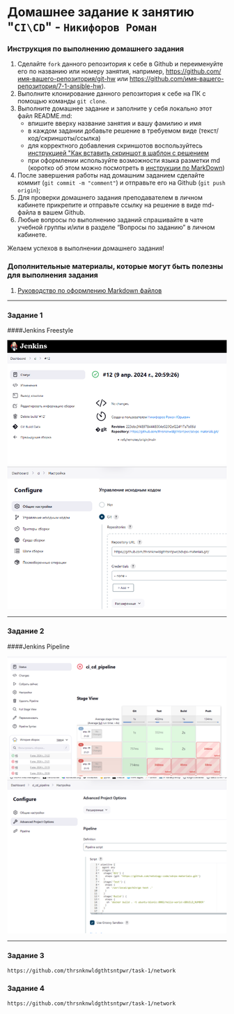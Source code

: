 # Домашнее задание к занятию "`CI\CD`" - `Никифоров Роман`


### Инструкция по выполнению домашнего задания

   1. Сделайте `fork` данного репозитория к себе в Github и переименуйте его по названию или номеру занятия, например, https://github.com/имя-вашего-репозитория/git-hw или  https://github.com/имя-вашего-репозитория/7-1-ansible-hw).
   2. Выполните клонирование данного репозитория к себе на ПК с помощью команды `git clone`.
   3. Выполните домашнее задание и заполните у себя локально этот файл README.md:
      - впишите вверху название занятия и вашу фамилию и имя
      - в каждом задании добавьте решение в требуемом виде (текст/код/скриншоты/ссылка)
      - для корректного добавления скриншотов воспользуйтесь [инструкцией "Как вставить скриншот в шаблон с решением](https://github.com/netology-code/sys-pattern-homework/blob/main/screen-instruction.md)
      - при оформлении используйте возможности языка разметки md (коротко об этом можно посмотреть в [инструкции  по MarkDown](https://github.com/netology-code/sys-pattern-homework/blob/main/md-instruction.md))
   4. После завершения работы над домашним заданием сделайте коммит (`git commit -m "comment"`) и отправьте его на Github (`git push origin`);
   5. Для проверки домашнего задания преподавателем в личном кабинете прикрепите и отправьте ссылку на решение в виде md-файла в вашем Github.
   6. Любые вопросы по выполнению заданий спрашивайте в чате учебной группы и/или в разделе “Вопросы по заданию” в личном кабинете.
   
Желаем успехов в выполнении домашнего задания!
   
### Дополнительные материалы, которые могут быть полезны для выполнения задания

1. [Руководство по оформлению Markdown файлов](https://gist.github.com/Jekins/2bf2d0638163f1294637#Code)

---

### Задание 1

####Jenkins Freestyle

![Скриншот_сборки](https://github.com/thrsnknwldgthtsntpwr/git-hw/blob/main/img/img1.png)
![Скриншот_настроек проекта](https://github.com/thrsnknwldgthtsntpwr/git-hw/blob/main/img/img2.png)



---

### Задание 2

####Jenkins Pipeline

![Скриншот_сборки](https://github.com/thrsnknwldgthtsntpwr/git-hw/blob/main/img/img3.png)
![Скриншот_настроек проекта](https://github.com/thrsnknwldgthtsntpwr/git-hw/blob/main/img/img4.png)

---

### Задание 3

```
https://github.com/thrsnknwldgthtsntpwr/task-1/network

```

### Задание 4

```
https://github.com/thrsnknwldgthtsntpwr/task-1/network

```

